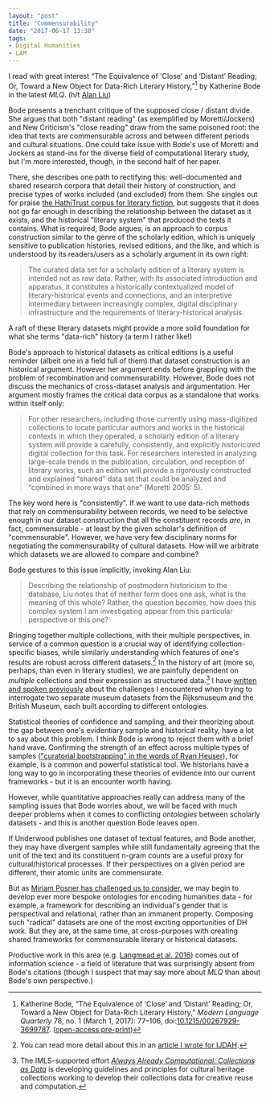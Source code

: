 ```yaml
---
layout: "post"
title: "Commensurability"
date: "2017-06-17 13:38"
tags:
- Digital Humanities
- LAM
---
```


I read with great interest “The Equivalence of ‘Close’ and ‘Distant’ Reading; Or, Toward a New Object for Data-Rich Literary History,”[^bode] by  Katherine Bode in the latest _MLQ_. (h/t [Alan Liu](https://twitter.com/alanyliu/status/869782911746289664))

[^bode]: Katherine Bode, “The Equivalence of ‘Close’ and ‘Distant’ Reading; Or, Toward a New Object for Data-Rich Literary History,” _Modern Language Quarterly_ 78, no. 1 (March 1, 2017): 77–106, doi:[10.1215/00267929-3699787](https://dx.doi.org/10.1215/00267929-3699787). ([open-access pre-print](https://katherinebode.files.wordpress.com/2014/07/bode-article_mlq_final.pdf))

Bode presents a trenchant critique of the supposed close / distant divide.
She argues that both "distant reading" (as exemplified by Moretti/Jockers) and New Criticism's "close reading" draw from the same poisoned root: the idea that texts are commensurable across and between different periods and cultural situations.
One could take issue with Bode's use of Moretti and Jockers as stand-ins for the diverse field of computational literary study, but I'm more interested, though, in the second half of her paper.

There, she describes one path to rectifying this: well-documented and shared research corpora that detail their history of construction, and precise types of works included (and excluded) from them.
She singles out for praise [the HathiTrust corpus for literary fiction][hathitrust], but suggests that it does not go far enough in describing the relationship between the dataset as it exists, and the historical "literary system" that produced the texts it contains.
What is required, Bode argues, is an approach to corpus construction similar to the genre of the scholarly edition, which is uniquely sensitive to publication histories, revised editions, and the like, and which is understood by its readers/users as a scholarly argument in its own right:

>The curated data set for a scholarly edition of a literary system is intended not as raw data. Rather, with its associated introduction and apparatus, it constitutes a historically contextualized model of literary-historical events and connections, and an interpretive intermediary between increasingly complex, digital disciplinary infrastructure and the requirements of literary-historical analysis.

A raft of these literary datasets might provide a more solid foundation for what she terms "data-rich" history (a term I rather like!)

[hathitrust]: https://wiki.htrc.illinois.edu/display/COM/Extracted+Features+Dataset

Bode's approach to historical datasets as critical editions is a useful reminder (albeit one in a field full of them) that dataset construction is an historical argument.
However her argument ends before grappling with the problem of recombination and commensurability.
However, Bode does not discuss the mechanics of cross-dataset analysis and argumentation.
Her argument mostly frames the critical data corpus as a standalone that works within itself only:

>For other researchers, including those currently using mass-digitized collections to locate particular authors and works in the historical contexts in which they operated, a scholarly edition of a literary system will provide a carefully, consistently, and explicitly historicized digital collection for this task. For researchers interested in analyzing large-scale trends in the publication, circulation, and reception of literary works, such an edition will provide a rigorously constructed and explained “shared” data set that could be analyzed and “combined in more ways that one” (Moretti 2005: 5).

The key word here is "consistently".
If we want to use data-rich methods that rely on commensurability between records, we need to be selective enough in our dataset construction that all the constituent records _are_, in fact, commensurable - at least by the given scholar's definition of "commensurable".
However, we have very few disciplinary norms for negotiating the commensurability of cultural datasets.
How will we arbitrate which datasets we are allowed to compare and combine?

Bode gestures to this issue implicitly, invoking Alan Liu:

>Describing the relationship of postmodern historicism to the database, Liu notes that of neither form does one ask, what is the meaning of this whole? Rather, the question becomes, how does this complex system I am investigating appear from this particular perspective or this one? 

Bringing together multiple collections, with their multiple perspectives, in service of a common question is a crucial way of identifying collection-specific biases, while similarly understanding which features of one's results are robust across different datasets.[^merging]
In the history of art (more so, perhaps, than even in literary studies), we are painfully dependent on _multiple_ collections and their expression as structured data.[^cad]
I have [written and spoken previously][pains] about the challenges I encountered when trying to interrogate two separate museum datasets from the Rijksmuseum and the British Museum, each built according to different ontologies.

[pains]: /cesta_lod

[^merging]: You can read more detail about this in an [article I wrote for IJDAH](http://journals.ub.uni-heidelberg.de/index.php/dah/article/view/25337).

Statistical theories of confidence and sampling, and their theorizing about the gap between one's evidentiary sample and historical reality, have a lot to say about this problem.
I think Bode is wrong to reject them with a brief hand wave.
Confirming the strength of an effect across multiple types of samples (["curatorial bootstrapping" in the words of Ryan Heuser](https://twitter.com/quadrismegistus/status/876119051721887744)), for example, is a common and powerful statistical tool.
We historians have a long way to go in incorporating these theories of evidence into our current frameworks - but it is an encounter worth having.

However, while quantitative approaches really can address many of the sampling issues that Bode worries about, we will be faced with much deeper problems when it comes to conflicting _ontologies_ between scholarly datasets - and this is another question Bode leaves open.

If Underwood publishes one dataset of textual features, and Bode another, they may have divergent samples while still fundamentally agreeing that the unit of the text and its constituent n-gram counts are a useful proxy for cultural/historical processes.
If their perspectives on a given period are different, their atomic units are commensurate.

But as [Miriam Posner has challenged us to consider](http://miriamposner.com/blog/whats-next-the-radical-unrealized-potential-of-digital-humanities/), we may begin to develop ever more bespoke ontologies for encoding humanities data - for example, a framework for describing an individual's gender that is perspectival and relational, rather than an immanent property.
Composing such "radical" datasets are one of the most exciting opportunities of DH work.
But they are, at the same time, at cross-purposes with creating shared frameworks for commensurable literary or historical datasets.

Productive work in this area (e.g. [Langmead et al. 2016](https://dx.doi.org/10.3366/ijhac.2016.0157)) comes out of information science - a field of literature that was surprisingly absent from Bode's citations (though I suspect that may say more about _MLQ_ than about Bode's own perspective.)

[^cad]: The IMLS-supported effort [_Always Already Computational: Collections as Data_](https://collectionsasdata.github.io/) is developing guidelines and principles for cultural heritage collections working to develop their collections data for creative reuse and computation.
